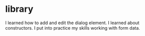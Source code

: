 # library
I learned how to add and edit the dialog element. I learned about constructors. I put into practice my skills working with form data.

